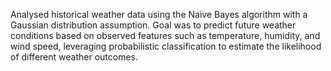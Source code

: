 Analysed  historical weather data using the Naive Bayes algorithm with a Gaussian distribution assumption.
Goal was to predict future weather conditions based on observed features such as temperature, humidity, and wind speed, 
leveraging probabilistic classification to estimate the likelihood of different weather outcomes.
